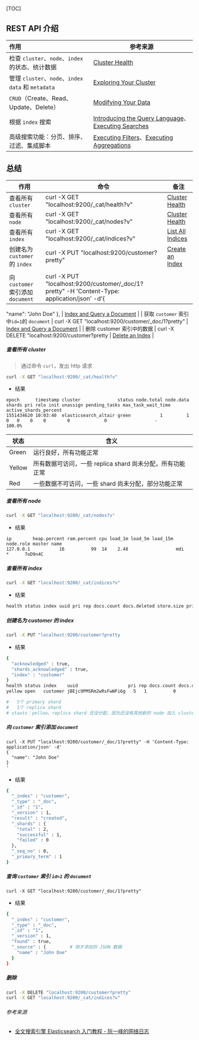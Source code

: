 [TOC]



## REST API 介绍

| 作用                                               | 参考来源                                                     |
| :------------------------------------------------- | ------------------------------------------------------------ |
| 检查 `cluster`、`node`、`index` 的状态、统计数据   | [Cluster Health](https://www.elastic.co/guide/en/elasticsearch/reference/current/getting-started-cluster-health.html) |
| 管理 `cluster`、`node`、`index data` 和 `metadata` | [Exploring Your Cluster](https://www.elastic.co/guide/en/elasticsearch/reference/current/getting-started-explore.html) |
| `CRUD`（Create、Read、Update、Delete）             | [Modifying Your Data](https://www.elastic.co/guide/en/elasticsearch/reference/current/getting-started-modify-data.html) |
| 根据 `index` 搜索                                  | [Introducing the Query Language](https://www.elastic.co/guide/en/elasticsearch/reference/current/getting-started-query-lang.html)、[Executing Searches](https://www.elastic.co/guide/en/elasticsearch/reference/current/getting-started-search.html) |
| 高级搜索功能：分页、排序、过滤、集成脚本           | [Executing Filters](https://www.elastic.co/guide/en/elasticsearch/reference/current/getting-started-filters.html)、[Executing Aggregations](https://www.elastic.co/guide/en/elasticsearch/reference/current/getting-started-aggregations.html) |



## 总结

| 作用                                      | 命令                                                         | 备注                                                         |
| ----------------------------------------- | ------------------------------------------------------------ | ------------------------------------------------------------ |
| 查看所有 `cluster`                        | curl -X GET "localhost:9200/_cat/health?v"                   | [Cluster Health](https://www.elastic.co/guide/en/elasticsearch/reference/current/getting-started-cluster-health.html) |
| 查看所有 `node`                           | curl -X GET "localhost:9200/_cat/nodes?v"                    | [Cluster Health](https://www.elastic.co/guide/en/elasticsearch/reference/current/getting-started-cluster-health.html) |
| 查看所有 `index`                          | curl -X GET "localhost:9200/_cat/indices?v"                  | [List All Indices](https://www.elastic.co/guide/en/elasticsearch/reference/current/getting-started-list-indices.html) |
| 创建名为 `customer` 的 `index`            | curl -X PUT "localhost:9200/customer?pretty"                 | [Create an Index](https://www.elastic.co/guide/en/elasticsearch/reference/current/getting-started-create-index.html) |
|                                           |                                                              |                                                              |
| 向 `customer` 索引添加 `document`         | curl -X PUT "localhost:9200/customer/_doc/1?pretty" -H 'Content-Type: application/json' -d'{
  "name": "John Doe"
}, | [Index and Query a Document](https://www.elastic.co/guide/en/elasticsearch/reference/current/getting-started-query-document.html) |
| 获取 `customer` 索引中`id=1`的 `document` | curl -X GET "localhost:9200/customer/_doc/1?pretty"          | [Index and Query a Document](https://www.elastic.co/guide/en/elasticsearch/reference/current/getting-started-query-document.html) |
| 删除 customer 索引中的数据                | curl -X DELETE "localhost:9200/customer?pretty               | [Delete an Index](https://www.elastic.co/guide/en/elasticsearch/reference/current/getting-started-delete-index.html) |



##### 查看所有 cluster

> 通过命令 `curl`，发出 http 请求

```bash
curl -X GET "localhost:9200/_cat/health?v"
```

- 结果

```
epoch      timestamp cluster              status node.total node.data shards pri relo init unassign pending_tasks max_task_wait_time active_shards_percent
1551434620 10:03:40  elasticsearch_altair green           1         1      0   0    0    0        0             0                  -                100.0%
```

| 状态   | 含义                                                      |
| ------ | --------------------------------------------------------- |
| Green  | 运行良好，所有功能正常                                    |
| Yellow | 所有数据可访问，一些 replica shard 尚未分配，所有功能正常 |
| Red    | 一些数据不可访问，一些 shard 尚未分配，部分功能正常       |

##### 查看所有 node

```bash
curl -X GET "localhost:9200/_cat/nodes?v"
```

- 结果

```
ip        heap.percent ram.percent cpu load_1m load_5m load_15m node.role master name
127.0.0.1           16          99  14    2.48                  mdi       *      7oD9n4C
```

##### 查看所有 index

```bash
curl -X GET "localhost:9200/_cat/indices?v"
```

- 结果

```bash
health status index uuid pri rep docs.count docs.deleted store.size pri.store.size
```

##### 创建名为 customer 的 index  

```bash
curl -X PUT "localhost:9200/customer?pretty
```

- 结果

```bash
{
  "acknowledged" : true,
  "shards_acknowledged" : true,
  "index" : "customer"
}
health status index    uuid                   pri rep docs.count docs.deleted store.size pri.store.size
yellow open   customer jBEjc9PMSRm2wRsFwWFi6g   5   1          0            0       460b           460b

#	5个 primary shard
#	1个 replica shard
# stauts：yellow，replica shard 还没分配，因为还没有其他新的 node 加入 cluster
```

##### 向 `customer` 索引添加 `document`

```
curl -X PUT "localhost:9200/customer/_doc/1?pretty" -H 'Content-Type: application/json' -d'
{
  "name": "John Doe"
}
'
```

- 结果

```bash
{
  "_index" : "customer",
  "_type" : "_doc",
  "_id" : "1",
  "_version" : 1,
  "result" : "created",
  "_shards" : {
    "total" : 2,
    "successful" : 1,
    "failed" : 0
  },
  "_seq_no" : 0,
  "_primary_term" : 1
}
```

##### 查询 `customer` 索引 `id=1` 的 `document`

```
curl -X GET "localhost:9200/customer/_doc/1?pretty"
```

- 结果

```bash
{
  "_index" : "customer",
  "_type" : "_doc",
  "_id" : "1",
  "_version" : 1,
  "found" : true,
  "_source" : {			# 刚才添加的 JSON 数据
    "name" : "John Doe"
  }
}
```

##### 删除

```bash
curl -X DELETE "localhost:9200/customer?pretty"
curl -X GET "localhost:9200/_cat/indices?v"
```



###### 参考来源

- [全文搜索引擎 Elasticsearch 入门教程 - 阮一峰的网络日志](http://www.ruanyifeng.com/blog/2017/08/elasticsearch.html)